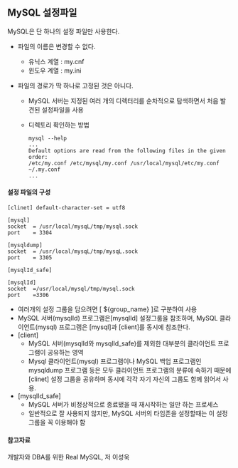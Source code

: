 ## MySQL 설정파일



MySQL은 단 하나의 설정 파일만 사용한다.

* 파일의 이름은 변경할 수 없다.
  * 유닉스 계열 : my.cnf
  * 윈도우 계열 : my.ini

* 파일의 경로가 딱 하나로 고정된 것은 아니다.

  * MySQL 서버는 지정된 여러 개의 디렉터리를 순차적으로 탐색하면서 처음 발견된 설정파일을 사용

  * 디렉토리 확인하는 방법

    ```
    mysql --help
    ...
    Default options are read from the following files in the given order:
    /etc/my.conf /etc/mysql/my.conf /usr/local/mysql/etc/my.conf ~/.my.conf
    ...
    ```



#### 설정 파일의 구성

```
[clinet] default-character-set = utf8

[mysql]
socket	= /usr/local/mysqL/tmp/mysql.sock
port	= 3304

[mysqldump]
socket	= /usr/local/mysqL/tmp/mysqL.sock
port	= 3305

[mysqlId_safe]

[mysqlId]
socket	=/usr/local/mysql/tmp/mysql.sock
port	=3306
```

* 여러개의 설정 그룹을 담으려면 \[ ${group_name} \]로 구분하여 사용
* MySQL 서버(mysqlId) 프로그램은[mysqlId\] 설정그룹을 참조하며, MySQL 클라이언트(mysql) 프로그램은 \[mysql]과 \[client\]를 동시에 참조한다.
* \[client]
  * MySQL 서버(mysqlId와 mysqlId_safe)를 제외한 대부분의 클라이언트 프로그램이 공유하는 영역
  * Mysql 클라이언트(mysql) 프로그램이나 MySQL 백업 프로그램인 mysqldump 프로그램 등은 모두 클라이언트 프로그램의 분류에 속하기 때문에 \[clinet\] 설정 그룹을 공유하며 동시에 각각 자기 자신의 그룹도 함께 읽어서 사용.
* \[mysqlId_safe]
  * MySQL 서버가 비정상적으로 종료됐을 때 재시작하는 일만 하는 프로세스
  * 일반적으로 잘 사용되지 않지만, MySQL 서버의 타임존을 설정할때는 이 설정그룹을 꼭 이용해야 함









#### 참고자료

개발자와 DBA를 위한 Real MySQL, 저 이성욱